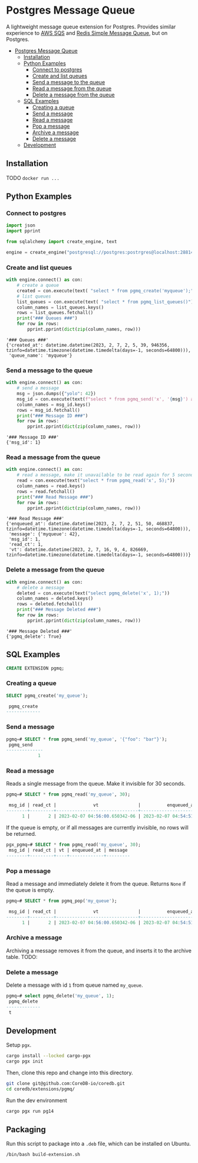 # Postgres Message Queue


A lightweight message queue extension for Postgres. Provides similar experience to [AWS SQS](https://aws.amazon.com/sqs/) and [Redis Simple Message Queue](https://github.com/smrchy/rsmq), but on Postgres.

- [Postgres Message Queue](#postgres-message-queue)
  - [Installation](#installation)
  - [Python Examples](#python-examples)
    - [Connect to postgres](#connect-to-postgres)
    - [Create and list queues](#create-and-list-queues)
    - [Send a message to the queue](#send-a-message-to-the-queue)
    - [Read a message from the queue](#read-a-message-from-the-queue)
    - [Delete a message from the queue](#delete-a-message-from-the-queue)
  - [SQL Examples](#sql-examples)
    - [Creating a queue](#creating-a-queue)
    - [Send a message](#send-a-message)
    - [Read a message](#read-a-message)
    - [Pop a message](#pop-a-message)
    - [Archive a message](#archive-a-message)
    - [Delete a message](#delete-a-message)
  - [Development](#development)

## Installation

TODO
`docker run ...`


## Python Examples

### Connect to postgres

```python
import json
import pprint

from sqlalchemy import create_engine, text

engine = create_engine("postgresql://postgres:postrgres@localhost:28814/pgx_pgmq")
```

### Create and list queues

```python
with engine.connect() as con:
    # create a queue
    created = con.execute(text( "select * from pgmq_create('myqueue');"))
    # list queues
    list_queues = con.execute(text( "select * from pgmq_list_queues()"))
    column_names = list_queues.keys()
    rows = list_queues.fetchall()
    print("### Queues ###")
    for row in rows:
        pprint.pprint(dict(zip(column_names, row)))
```
```
'### Queues ###'
{'created_at': datetime.datetime(2023, 2, 7, 2, 5, 39, 946356, tzinfo=datetime.timezone(datetime.timedelta(days=-1, seconds=64800))),
 'queue_name': 'myqueue'}
 ```


### Send a message to the queue

```python
with engine.connect() as con:
    # send a message
    msg = json.dumps({"yolo": 42})
    msg_id = con.execute(text(f"select * from pgmq_send('x', '{msg}') as msg_id;"))
    column_names = msg_id.keys()
    rows = msg_id.fetchall()
    print("### Message ID ###")
    for row in rows:
        pprint.pprint(dict(zip(column_names, row)))
```
```
'### Message ID ###'
{'msg_id': 1}
```

### Read a message from the queue

```python
with engine.connect() as con:
    # read a message, make it unavailable to be read again for 5 seconds
    read = con.execute(text("select * from pgmq_read('x', 5);"))
    column_names = read.keys()
    rows = read.fetchall()
    print("### Read Message ###")
    for row in rows:
        pprint.pprint(dict(zip(column_names, row)))
```
```
'### Read Message ###'
{'enqueued_at': datetime.datetime(2023, 2, 7, 2, 51, 50, 468837, tzinfo=datetime.timezone(datetime.timedelta(days=-1, seconds=64800))),
 'message': {'myqueue': 42},
 'msg_id': 1,
 'read_ct': 1,
 'vt': datetime.datetime(2023, 2, 7, 16, 9, 4, 826669, tzinfo=datetime.timezone(datetime.timedelta(days=-1, seconds=64800)))}
 ```

### Delete a message from the queue

```python
with engine.connect() as con:
    # delete a message
    deleted = con.execute(text("select pgmq_delete('x', 1);"))
    column_names = deleted.keys()
    rows = deleted.fetchall()
    print("### Message Deleted ###")
    for row in rows:
        pprint.pprint(dict(zip(column_names, row)))
```
```
'### Message Deleted ###'
{'pgmq_delete': True}
```

## SQL Examples

```sql
CREATE EXTENSION pgmq;
```

### Creating a queue

```sql
SELECT pgmq_create('my_queue');

 pgmq_create
-------------

```

### Send a message

```sql
pgmq=# SELECT * from pgmq_send('my_queue', '{"foo": "bar"}');
 pgmq_send
--------------
            1
```

### Read a message
Reads a single message from the queue. Make it invisible for 30 seconds.
```sql
pgmq=# SELECT * from pgmq_read('my_queue', 30);

 msg_id | read_ct |              vt               |          enqueued_at          |    message
--------+---------+-------------------------------+-------------------------------+---------------
      1 |       2 | 2023-02-07 04:56:00.650342-06 | 2023-02-07 04:54:51.530818-06 | {"foo":"bar"}
```

If the queue is empty, or if all messages are currently invisible, no rows will be returned.

```sql
pgx_pgmq=# SELECT * from pgmq_read('my_queue', 30);
 msg_id | read_ct | vt | enqueued_at | message
--------+---------+----+-------------+---------

```

### Pop a message
Read a message and immediately delete it from the queue. Returns `None` if the queue is empty.
```sql
pgmq=# SELECT * from pgmq_pop('my_queue');

 msg_id | read_ct |              vt               |          enqueued_at          |    message
--------+---------+-------------------------------+-------------------------------+---------------
      1 |       2 | 2023-02-07 04:56:00.650342-06 | 2023-02-07 04:54:51.530818-06 | {"foo":"bar"}
```

### Archive a message

Archiving a message removes it from the queue, and inserts it to the archive table.
TODO:


### Delete a message
Delete a message with id `1` from queue named `my_queue`.
```sql
pgmq=# select pgmq_delete('my_queue', 1);
 pgmq_delete
-------------
 t
 ```




## Development

Setup `pgx`.

```bash
cargo install --locked cargo-pgx
cargo pgx init
```

Then, clone this repo and change into this directory.

```bash
git clone git@github.com:CoreDB-io/coredb.git
cd coredb/extensions/pgmq/
```

Run the dev environment

```bash
cargo pgx run pg14
```

## Packaging

Run this script to package into a `.deb` file, which can be installed on Ubuntu.

```
/bin/bash build-extension.sh
```
